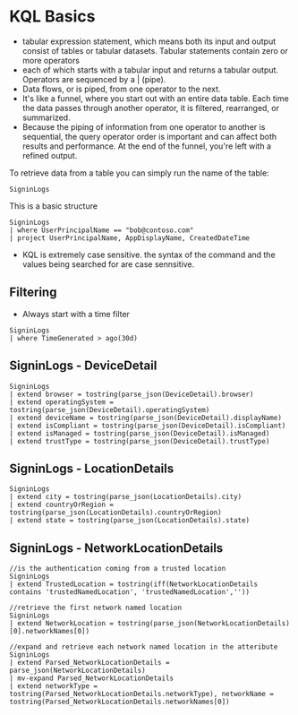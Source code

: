 # KQL Basics

* tabular expression statement, which means both its input and output consist of tables or tabular datasets. Tabular statements contain zero or more operators
* each of which starts with a tabular input and returns a tabular output. Operators are sequenced by a | (pipe).
* Data flows, or is piped, from one operator to the next.
* It's like a funnel, where you start out with an entire data table. Each time the data passes through another operator, it is filtered, rearranged, or summarized.
* Because the piping of information from one operator to another is sequential, the query operator order is important and can affect both results and performance. At the end of the funnel, you're left with a refined output.

To retrieve data from a table you can simply run the name of the table:
```
SigninLogs 

```
This is a basic structure 
```
SigninLogs 
| where UserPrincipalName == "bob@contoso.com"
| project UserPrincipalName, AppDisplayName, CreatedDateTime

```

* KQL is extremely case sensitive.  the syntax of the command and the values being searched for are case sennsitive.

## Filtering

* Always start with a time filter
```
SigninLogs
| where TimeGenerated > ago(30d)
```

## SigninLogs - DeviceDetail
```
SigninLogs
| extend browser = tostring(parse_json(DeviceDetail).browser) 
| extend operatingSystem = tostring(parse_json(DeviceDetail).operatingSystem) 
| extend deviceName = tostring(parse_json(DeviceDetail).displayName)
| extend isCompliant = tostring(parse_json(DeviceDetail).isCompliant) 
| extend isManaged = tostring(parse_json(DeviceDetail).isManaged)
| extend trustType = tostring(parse_json(DeviceDetail).trustType)
```

## SigninLogs - LocationDetails
```
SigninLogs
| extend city = tostring(parse_json(LocationDetails).city)
| extend countryOrRegion = tostring(parse_json(LocationDetails).countryOrRegion)
| extend state = tostring(parse_json(LocationDetails).state)
```

## SigninLogs - NetworkLocationDetails
```
//is the authentication coming from a trusted location
SigninLogs
| extend TrustedLocation = tostring(iff(NetworkLocationDetails contains 'trustedNamedLocation', 'trustedNamedLocation',''))

//retrieve the first network named location
SigninLogs
| extend NetworkLocation = tostring(parse_json(NetworkLocationDetails)[0].networkNames[0])

//expand and retrieve each network named location in the atteribute
SigninLogs
| extend Parsed_NetworkLocationDetails = parse_json(NetworkLocationDetails)
| mv-expand Parsed_NetworkLocationDetails
| extend networkType = tostring(Parsed_NetworkLocationDetails.networkType), networkName = tostring(Parsed_NetworkLocationDetails.networkNames[0])

```
